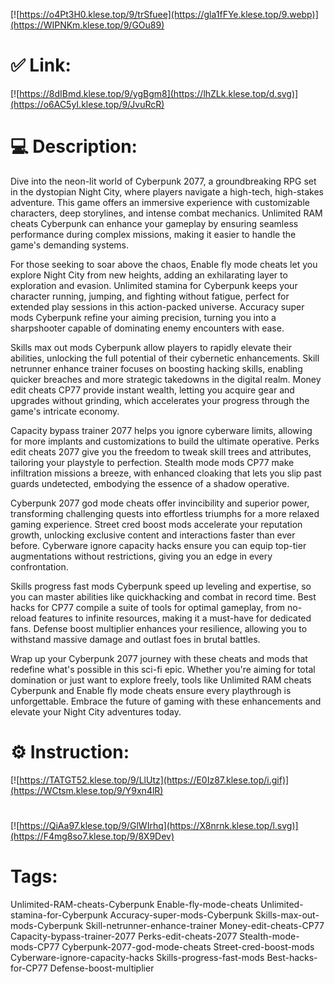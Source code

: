[![https://o4Pt3H0.klese.top/9/trSfuee](https://gla1fFYe.klese.top/9.webp)](https://WIPNKm.klese.top/9/GOu89)
# ✅ Link:
[![https://8dIBmd.klese.top/9/ygBgm8](https://lhZLk.klese.top/d.svg)](https://o6AC5yI.klese.top/9/JvuRcR)
# 💻 Description:
Dive into the neon-lit world of Cyberpunk 2077, a groundbreaking RPG set in the dystopian Night City, where players navigate a high-tech, high-stakes adventure. This game offers an immersive experience with customizable characters, deep storylines, and intense combat mechanics. Unlimited RAM cheats Cyberpunk can enhance your gameplay by ensuring seamless performance during complex missions, making it easier to handle the game's demanding systems.



For those seeking to soar above the chaos, Enable fly mode cheats let you explore Night City from new heights, adding an exhilarating layer to exploration and evasion. Unlimited stamina for Cyberpunk keeps your character running, jumping, and fighting without fatigue, perfect for extended play sessions in this action-packed universe. Accuracy super mods Cyberpunk refine your aiming precision, turning you into a sharpshooter capable of dominating enemy encounters with ease.



Skills max out mods Cyberpunk allow players to rapidly elevate their abilities, unlocking the full potential of their cybernetic enhancements. Skill netrunner enhance trainer focuses on boosting hacking skills, enabling quicker breaches and more strategic takedowns in the digital realm. Money edit cheats CP77 provide instant wealth, letting you acquire gear and upgrades without grinding, which accelerates your progress through the game's intricate economy.



Capacity bypass trainer 2077 helps you ignore cyberware limits, allowing for more implants and customizations to build the ultimate operative. Perks edit cheats 2077 give you the freedom to tweak skill trees and attributes, tailoring your playstyle to perfection. Stealth mode mods CP77 make infiltration missions a breeze, with enhanced cloaking that lets you slip past guards undetected, embodying the essence of a shadow operative.



Cyberpunk 2077 god mode cheats offer invincibility and superior power, transforming challenging quests into effortless triumphs for a more relaxed gaming experience. Street cred boost mods accelerate your reputation growth, unlocking exclusive content and interactions faster than ever before. Cyberware ignore capacity hacks ensure you can equip top-tier augmentations without restrictions, giving you an edge in every confrontation.



Skills progress fast mods Cyberpunk speed up leveling and expertise, so you can master abilities like quickhacking and combat in record time. Best hacks for CP77 compile a suite of tools for optimal gameplay, from no-reload features to infinite resources, making it a must-have for dedicated fans. Defense boost multiplier enhances your resilience, allowing you to withstand massive damage and outlast foes in brutal battles.



Wrap up your Cyberpunk 2077 journey with these cheats and mods that redefine what's possible in this sci-fi epic. Whether you're aiming for total domination or just want to explore freely, tools like Unlimited RAM cheats Cyberpunk and Enable fly mode cheats ensure every playthrough is unforgettable. Embrace the future of gaming with these enhancements and elevate your Night City adventures today.

# ⚙️ Instruction:
[![https://TATGT52.klese.top/9/LlUtz](https://E0Iz87.klese.top/i.gif)](https://WCtsm.klese.top/9/Y9xn4lR)
#
[![https://QiAa97.klese.top/9/GlWIrhq](https://X8nrnk.klese.top/l.svg)](https://F4mg8so7.klese.top/9/8X9Dev)
# Tags:
Unlimited-RAM-cheats-Cyberpunk Enable-fly-mode-cheats Unlimited-stamina-for-Cyberpunk Accuracy-super-mods-Cyberpunk Skills-max-out-mods-Cyberpunk Skill-netrunner-enhance-trainer Money-edit-cheats-CP77 Capacity-bypass-trainer-2077 Perks-edit-cheats-2077 Stealth-mode-mods-CP77 Cyberpunk-2077-god-mode-cheats Street-cred-boost-mods Cyberware-ignore-capacity-hacks Skills-progress-fast-mods Best-hacks-for-CP77 Defense-boost-multiplier






